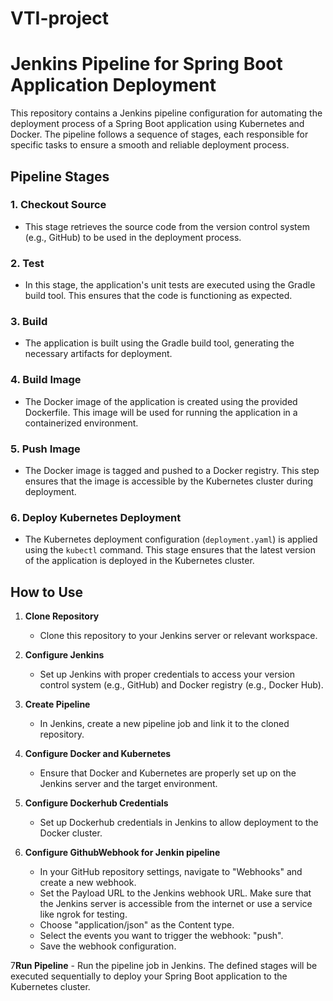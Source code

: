 # VTI-project 

# Jenkins Pipeline for Spring Boot Application Deployment

This repository contains a Jenkins pipeline configuration for automating the deployment process of a Spring Boot application using Kubernetes and Docker. The pipeline follows a sequence of stages, each responsible for specific tasks to ensure a smooth and reliable deployment process.

## Pipeline Stages

### 1. Checkout Source
- This stage retrieves the source code from the version control system (e.g., GitHub) to be used in the deployment process.

### 2. Test
- In this stage, the application's unit tests are executed using the Gradle build tool. This ensures that the code is functioning as expected.

### 3. Build
- The application is built using the Gradle build tool, generating the necessary artifacts for deployment.

### 4. Build Image
- The Docker image of the application is created using the provided Dockerfile. This image will be used for running the application in a containerized environment.

### 5. Push Image
- The Docker image is tagged and pushed to a Docker registry. This step ensures that the image is accessible by the Kubernetes cluster during deployment.

### 6. Deploy Kubernetes Deployment
- The Kubernetes deployment configuration (`deployment.yaml`) is applied using the `kubectl` command. This stage ensures that the latest version of the application is deployed in the Kubernetes cluster.

## How to Use

1. **Clone Repository**
    - Clone this repository to your Jenkins server or relevant workspace.

2. **Configure Jenkins**
    - Set up Jenkins with proper credentials to access your version control system (e.g., GitHub) and Docker registry (e.g., Docker Hub).

3. **Create Pipeline**
    - In Jenkins, create a new pipeline job and link it to the cloned repository.

4. **Configure Docker and Kubernetes**
    - Ensure that Docker and Kubernetes are properly set up on the Jenkins server and the target environment.

5. **Configure Dockerhub Credentials**
    - Set up Dockerhub credentials in Jenkins to allow deployment to the Docker cluster.

6. **Configure GithubWebhook for Jenkin pipeline**
   - In your GitHub repository settings, navigate to "Webhooks" and create a new webhook.
   - Set the Payload URL to the Jenkins webhook URL. Make sure that the Jenkins server is accessible from the internet or use a service like ngrok for testing.
   - Choose "application/json" as the Content type.
   - Select the events you want to trigger the webhook: "push".
   - Save the webhook configuration.

7**Run Pipeline**
    - Run the pipeline job in Jenkins. The defined stages will be executed sequentially to deploy your Spring Boot application to the Kubernetes cluster.


